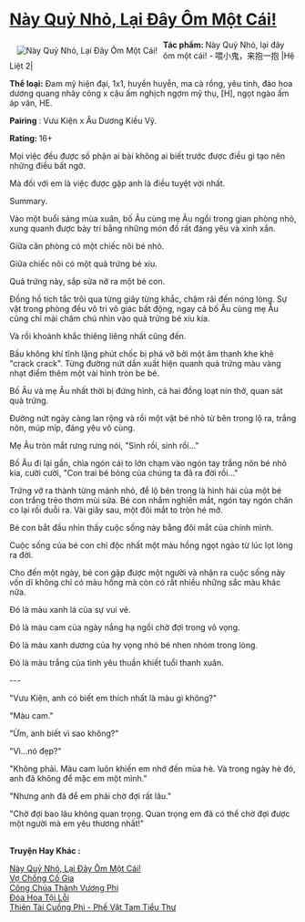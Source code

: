 <a href="https://utruyen.com/truyen/nay-quy-nho-lai-day-om-mot-cai/18882/" title="Này Quỷ Nhỏ, Lại Đây Ôm Một Cái!"><h1>Này Quỷ Nhỏ, Lại Đây Ôm Một Cái!</h1></a><div style="display:table"><img align="right" style="float: left; padding: 10px;" src="https://utruyen.com/images/story/200x260/nay-quy-nho-lai-day-om-mot-cai.jpg" alt="Này Quỷ Nhỏ, Lại Đây Ôm Một Cái!"><b>Tác phẩm: </b>Này Quỷ Nhỏ, lại đây ôm một cái! - 喂小鬼，来抱一抱 |Hệ Liệt 2|<p></p><b>Thể loại:</b> Đam mỹ hiện đại, 1x1, huyền huyễn, ma cà rồng, yêu tinh, đào hoa dương quang nhây công x cậu ấm nghịch ngợm mỹ thụ, [H], ngọt ngào ấm áp văn, HE.<p></p><b>Pairing </b>: Vưu Kiện x Âu Dương Kiều Vỹ.<p></p><b>Rating: </b>16+<p></p>Mọi việc đều được số phận ai bài không ai biết trước được điều gì tạo nên những điều bất ngờ.<p></p>Mà đối với em là việc được gặp anh là điều tuyệt vời nhất.<p></p>Summary.<p></p>Vào một buổi sáng mùa xuân, bố Âu cùng mẹ Âu ngồi trong gian phòng nhỏ, xung quanh được bày trí bằng những món đồ rất đáng yêu và xinh xắn. <p></p>Giữa căn phòng có một chiếc nôi bé nhỏ. <p></p>Giữa chiếc nôi có một quả trứng bé xíu. <p></p>Quả trứng này, sắp sửa nở ra một bé con. <p></p>Đồng hồ tích tắc trôi qua từng giây từng khắc, chậm rãi đến nóng lòng. Sự vật trong phòng đều vô tri vô giác bất động, ngay cả bố Âu cùng mẹ Âu cũng chỉ mải chăm chú nhìn vào quả trứng bé xíu kia. <p></p>Và rồi khoảnh khắc thiêng liêng nhất cũng đến. <p></p>Bầu không khí tĩnh lặng phút chốc bị phá vỡ bởi một âm thanh khe khẽ "crack crack". Từng đường nứt dần xuất hiện quanh quả trứng màu vàng nhạt điểm thêm một vài hình tròn be bé. <p></p>Bố Âu và mẹ Âu nhất thời bị đứng hình, cả hai đồng loạt nín thở, quan sát quả trứng. <p></p>Đường nứt ngày càng lan rộng và rồi một vật bé nhỏ từ bên trong lộ ra, trắng nõn, múp míp, đáng yêu vô cùng. <p></p>Mẹ Âu tròn mắt rưng rưng nói, "Sinh rồi, sinh rồi..." <p></p>Bố Âu đi lại gần, chìa ngón cái to lớn chạm vào ngón tay trắng nõn bé nhỏ kia, cười cười, "Con trai bé bỏng của chúng ta đã ra đời rồi..."<p></p>Trứng vỡ ra thành từng mảnh nhỏ, để lộ bên trong là hình hài của một bé con trắng trẻo thơm mùi sữa. Bé con nhắm nghiền mắt, ngón tay ngón chân co lại rồi duỗi ra. Vài giây sau, một đôi mắt to tròn hé mở. <p></p>Bé con bắt đầu nhìn thấy cuộc sống này bằng đôi mắt của chính mình.<p></p>Cuộc sống của bé con chỉ độc nhất một màu hồng ngọt ngào từ lúc lọt lòng ra đời. <p></p>Cho đến một ngày, bé con gặp được một người và nhận ra cuộc sống này vốn dĩ không chỉ có màu hồng mà còn có rất nhiều những sắc màu khác nữa. <p></p>Đó là màu xanh lá của sự vui vẻ.<p></p>Đó là màu cam của ngày nắng hạ ngồi chờ đợi trong vô vọng.<p></p>Đó là màu xanh dương của hy vọng nhỏ bé nhen nhóm trong lòng. <p></p>Đó là màu trắng của tình yêu thuần khiết tuổi thanh xuân. <p></p>---<p></p>"Vưu Kiện, anh có biết em thích nhất là màu gì không?"<p></p>"Màu cam." <p></p>"Ừm, anh biết vì sao không?"<p></p>"Vì...nó đẹp?"<p></p>"Không phải. Màu cam luôn khiến em nhớ đến mùa hè. Và trong ngày hè đó, anh đã không để mặc em một mình." <p></p>"Nhưng anh đã để em phải chờ đợi rất lâu."<p></p>"Chờ đợi bao lâu không quan trọng. Quan trọng em đã có thể chờ đợi được một người mà em yêu thương nhất!"</div><p><br><b>Truyện Hay Khác :</b></p><a href="https://utruyen.com/truyen/nay-quy-nho-lai-day-om-mot-cai/18882/" alt="Này Quỷ Nhỏ, Lại Đây Ôm Một Cái!">Này Quỷ Nhỏ, Lại Đây Ôm Một Cái!</a><br/><a href="https://utruyen.com/truyen/vo-chong-co-gia/19121/" alt="Vợ Chồng Cố Gia">Vợ Chồng Cố Gia</a><br/><a href="https://github.com/quanluxury/ngontinh_top100/tree/master/truyenhay/16305" alt="Công Chúa Thành Vương Phi">Công Chúa Thành Vương Phi</a><br/><a href="https://github.com/quanluxury/ngontinh_top100/tree/master/truyenhay/17351" alt="Đóa Hoa Tội Lỗi">Đóa Hoa Tội Lỗi</a><br/><a href="https://maps.google.com.sg/url?q=https%3A%2F%2Futruyen.com%2Ftruyen%2Fthien-tai-cuong-phi-phe-vat-tam-tieu-thu%2F17459%2F" alt="Thiên Tài Cuồng Phi - Phế Vật Tam Tiểu Thư">Thiên Tài Cuồng Phi - Phế Vật Tam Tiểu Thư</a><br/>